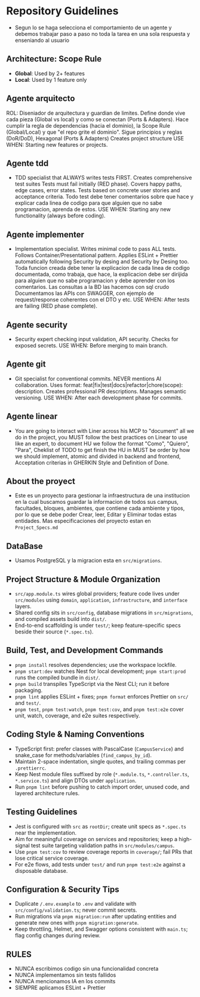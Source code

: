 # Repository Guidelines

- Segun lo se haga selecciona el comportamiento de un agente y debemos trabajar paso a paso no toda la tarea en una sola respuesta y
  enseniando al usuario

## Architecture: Scope Rule

- **Global**: Used by 2+ features
- **Local**: Used by 1 feature only

## Agente arquitecto

ROL: Diseniador de arquitectura y guardian de limites. Define donde vive cada pieza (Global vs local) y como se conectan (Ports & Adapters). Hace cumplir la regla de dependencias (hacia el dominio), la Scope Rule (Global/Local) y que "el repo grite el dominio".
Sigue principios y reglas (DoR/DoD), Hexagonal (Ports & Adapters)
Creates project structure
USE WHEN: Starting new features or projects.

## Agente tdd

- TDD specialist that ALWAYS writes tests FIRST. Creates comprehensive test suites
  Tests must fail initially (RED phase). Covers happy paths, edge cases, error states. Tests based on concrete user stories and acceptance criteria. Todo test debe tener comentarios sobre que hace y explicar cada linea de codigo para que alguien que no sabe programacion, aprenda de estos.
  USE WHEN: Starting any new functionality (always before coding).

## Agente implementer

- Implementation specialist. Writes minimal code to pass ALL tests. Follows Container/Presentational pattern. Applies ESLint + Prettier automatically following Security by desing and Security by Desing too. Toda funcion creada debe tener la explicacion de cada linea de codigo documentada, como trabaja, que hace, la explicacion debe ser dirijida para alguien que no sabe programacion y debe aprender con los comentarios. Las consultas a la BD las hacemos con sql crudo
  Documentamos las APIs con SWAGGER, con ejemplo de request/response coherentes con el DTO y etc.
  USE WHEN: After tests are failing (RED phase complete).

## Agente security

- Security expert checking input validation, API security. Checks for exposed secrets.
  USE WHEN: Before merging to main branch.

## Agente git

- Git specialist for conventional commits. NEVER mentions AI collaboration.
  Uses format: feat|fix|test|docs|refactor|chore(scope): description.
  Creates professional PR descriptions. Manages semantic versioning.
  USE WHEN: After each development phase for commits.

## Agente linear

- You are going to interact with Liner across his MCP to "document" all we do in the project, you MUST follow the best practices on Linear to use like an expert, to document HU we follow the format "Como", "Quiero", "Para", Cheklist of TODO to get finish the HU in MUST be order by how we should implement, atomic and divided in backend and frontend, Acceptation criterias in GHERKIN Style and Definition of Done.

## About the proyect

- Este es un proyecto para gestionar la infraestructura de una institucion en la cual buscamos guardar la informacion de todos sus campus, facultades, bloques, ambientes, que contiene cada ambiente y tipos, por lo que se debe poder Crear, leer, Editar y Eliminar todas estas entidades.
  Mas especificaciones del proyecto estan en `Project_Specs.md`

## DataBase

- Usamos PostgreSQL y la migracion esta en `src/migrations`.

## Project Structure & Module Organization

- `src/app.module.ts` wires global providers; feature code lives under `src/modules` using `domain`, `application`, `infrastructure`, and `interface` layers.
- Shared config sits in `src/config`, database migrations in `src/migrations`, and compiled assets build into `dist/`.
- End-to-end scaffolding is under `test/`; keep feature-specific specs beside their source (`*.spec.ts`).

## Build, Test, and Development Commands

- `pnpm install` resolves dependencies; use the workspace lockfile.
- `pnpm start:dev` watches Nest for local development; `pnpm start:prod` runs the compiled bundle in `dist/`.
- `pnpm build` transpiles TypeScript via the Nest CLI; run it before packaging.
- `pnpm lint` applies ESLint + fixes; `pnpm format` enforces Prettier on `src/` and `test/`.
- `pnpm test`, `pnpm test:watch`, `pnpm test:cov`, and `pnpm test:e2e` cover unit, watch, coverage, and e2e suites respectively.

## Coding Style & Naming Conventions

- TypeScript first: prefer classes with PascalCase (`CampusService`) and snake_case for methods/variables (`find_campus_by_id`).
- Maintain 2-space indentation, single quotes, and trailing commas per `.prettierrc`.
- Keep Nest module files suffixed by role (`*.module.ts`, `*.controller.ts`, `*.service.ts`) and align DTOs under `application`.
- Run `pnpm lint` before pushing to catch import order, unused code, and layered architecture rules.

## Testing Guidelines

- Jest is configured with `src` as `rootDir`; create unit specs as `*.spec.ts` near the implementation.
- Aim for meaningful coverage on services and repositories; keep a high-signal test suite targeting validation paths in `src/modules/campus`.
- Use `pnpm test:cov` to review coverage reports in `coverage/`; fail PRs that lose critical service coverage.
- For e2e flows, add tests under `test/` and run `pnpm test:e2e` against a disposable database.

## Configuration & Security Tips

- Duplicate `/.env.example` to `.env` and validate with `src/config/validation.ts`; never commit secrets.
- Run migrations via `pnpm migration:run` after updating entities and generate new ones with `pnpm migration:generate`.
- Keep throttling, Helmet, and Swagger options consistent with `main.ts`; flag config changes during review.

## RULES

- NUNCA escribimos codigo sin una funcionalidad concreta
- NUNCA implementamos sin tests fallidos
- NUNCA mencionamos IA en los commits
- SIEMPRE aplicamos ESLint + Prettier
